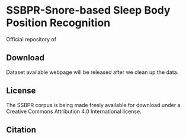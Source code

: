 # SSBPR-Snore-based Sleep Body Position Recognition
Official repository of 


## Download
Dataset available webpage will be released after we clean up the data. 



## License
The SSBPR corpus is being made freely available for download under a Creative Commons Attribution 4.0 International license.


## Citation
